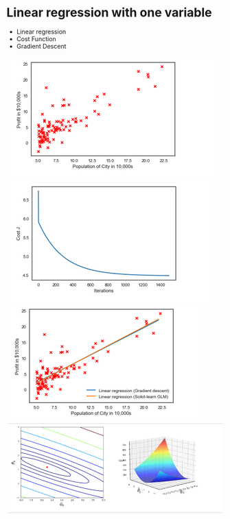 # Linear regression with one variable
* Linear regression
* Cost Function
* Gradient Descent

![alt text](Images/image1.png)
![alt text](Images/image2.png)
![alt text](Images/image3.png)
![alt text](Images/image4.png)
